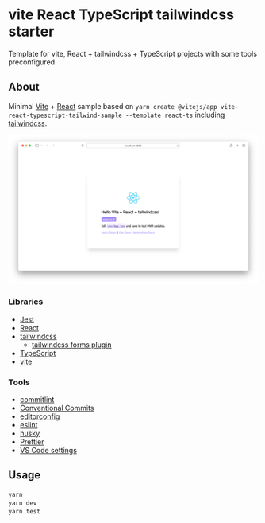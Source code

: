 # vite React TypeScript tailwindcss starter

Template for vite, React + tailwindcss + TypeScript projects with some tools preconfigured.

## About

Minimal [Vite](https://vitejs.dev) + [React](https://reactjs.org/) sample based on `yarn create @vitejs/app vite-react-typescript-tailwind-sample --template react-ts` including [tailwindcss](https://tailwindcss.com/).

![Screenshot](assets/screenshot.png)

### Libraries

- [Jest](https://jestjs.io/)
- [React](https://reactjs.org/)
- [tailwindcss](https://tailwindcss.com/)
  - [tailwindcss forms plugin](https://tailwindcss-forms.vercel.app/)
- [TypeScript](https://www.typescriptlang.org/)
- [vite](https://vitejs.dev/)

### Tools

- [commitlint](https://commitlint.js.org)
- [Conventional Commits](https://www.conventionalcommits.org)
- [editorconfig](https://editorconfig.org/)
- [eslint](https://eslint.org/)
- [husky](https://typicode.github.io/husky/#/)
- [Prettier](https://prettier.io/)
- [VS Code settings](https://code.visualstudio.com/)

## Usage

```bash
yarn
yarn dev
yarn test
```
